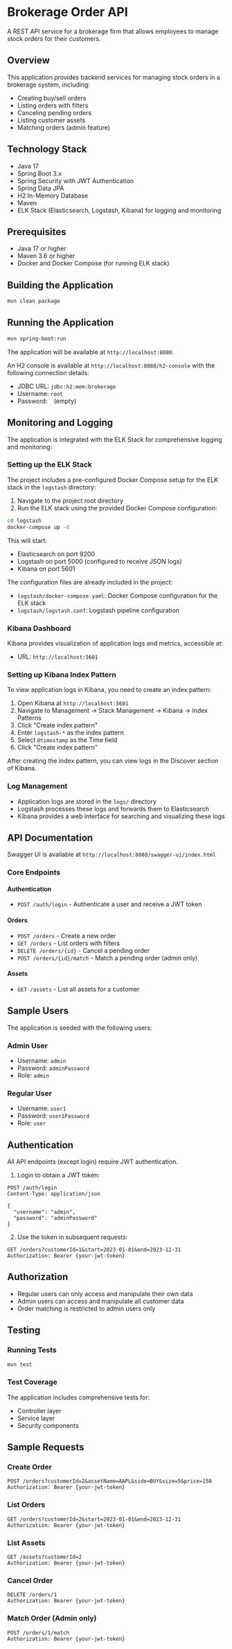 # Brokerage Order API

A REST API service for a brokerage firm that allows employees to manage stock orders for their customers.

## Overview

This application provides backend services for managing stock orders in a brokerage system, including:

- Creating buy/sell orders
- Listing orders with filters
- Canceling pending orders
- Listing customer assets
- Matching orders (admin feature)

## Technology Stack

- Java 17
- Spring Boot 3.x
- Spring Security with JWT Authentication
- Spring Data JPA
- H2 In-Memory Database
- Maven
- ELK Stack (Elasticsearch, Logstash, Kibana) for logging and monitoring

## Prerequisites

- Java 17 or higher
- Maven 3.6 or higher
- Docker and Docker Compose (for running ELK stack)

## Building the Application

```bash
mvn clean package
```

## Running the Application

```bash
mvn spring-boot:run
```

The application will be available at `http://localhost:8080`.

An H2 console is available at `http://localhost:8080/h2-console` with the following connection details:
- JDBC URL: `jdbc:h2:mem:brokerage`
- Username: `root`
- Password: ` ` (empty)

## Monitoring and Logging

The application is integrated with the ELK Stack for comprehensive logging and monitoring:

### Setting up the ELK Stack

The project includes a pre-configured Docker Compose setup for the ELK stack in the `logstash` directory:

1. Navigate to the project root directory
2. Run the ELK stack using the provided Docker Compose configuration:
```bash
cd logstash
docker-compose up -d
```

This will start:
- Elasticsearch on port 9200
- Logstash on port 5000 (configured to receive JSON logs)
- Kibana on port 5601

The configuration files are already included in the project:
- `logstash/docker-compose.yaml`: Docker Compose configuration for the ELK stack
- `logstash/logstash.conf`: Logstash pipeline configuration

### Kibana Dashboard

Kibana provides visualization of application logs and metrics, accessible at:
- URL: `http://localhost:5601`

### Setting up Kibana Index Pattern

To view application logs in Kibana, you need to create an index pattern:

1. Open Kibana at `http://localhost:5601`
2. Navigate to Management → Stack Management → Kibana → Index Patterns
3. Click "Create index pattern"
4. Enter `logstash-*` as the index pattern
5. Select `@timestamp` as the Time field
6. Click "Create index pattern"

After creating the index pattern, you can view logs in the Discover section of Kibana.

### Log Management

- Application logs are stored in the `logs/` directory
- Logstash processes these logs and forwards them to Elasticsearch
- Kibana provides a web interface for searching and visualizing these logs

## API Documentation

Swagger UI is available at `http://localhost:8080/swagger-ui/index.html`

### Core Endpoints

#### Authentication
- `POST /auth/login` - Authenticate a user and receive a JWT token

#### Orders
- `POST /orders` - Create a new order
- `GET /orders` - List orders with filters
- `DELETE /orders/{id}` - Cancel a pending order
- `POST /orders/{id}/match` - Match a pending order (admin only)

#### Assets
- `GET /assets` - List all assets for a customer

## Sample Users

The application is seeded with the following users:

### Admin User
- Username: `admin`
- Password: `adminPassword`
- Role: `admin`

### Regular User
- Username: `user1`
- Password: `user1Password`
- Role: `user`

## Authentication

All API endpoints (except login) require JWT authentication. 

1. Login to obtain a JWT token:
```
POST /auth/login
Content-Type: application/json

{
  "username": "admin",
  "password": "adminPassword"
}
```

2. Use the token in subsequent requests:
```
GET /orders?customerId=1&start=2023-01-01&end=2023-12-31
Authorization: Bearer {your-jwt-token}
```

## Authorization

- Regular users can only access and manipulate their own data
- Admin users can access and manipulate all customer data
- Order matching is restricted to admin users only

## Testing

### Running Tests

```bash
mvn test
```

### Test Coverage

The application includes comprehensive tests for:
- Controller layer
- Service layer
- Security components

## Sample Requests

### Create Order
```
POST /orders?customerId=2&assetName=AAPL&side=BUY&size=5&price=150
Authorization: Bearer {your-jwt-token}
```

### List Orders
```
GET /orders?customerId=2&start=2023-01-01&end=2023-12-31
Authorization: Bearer {your-jwt-token}
```

### List Assets
```
GET /assets?customerId=2
Authorization: Bearer {your-jwt-token}
```

### Cancel Order
```
DELETE /orders/1
Authorization: Bearer {your-jwt-token}
```

### Match Order (Admin only)
```
POST /orders/1/match
Authorization: Bearer {your-jwt-token}
``` 